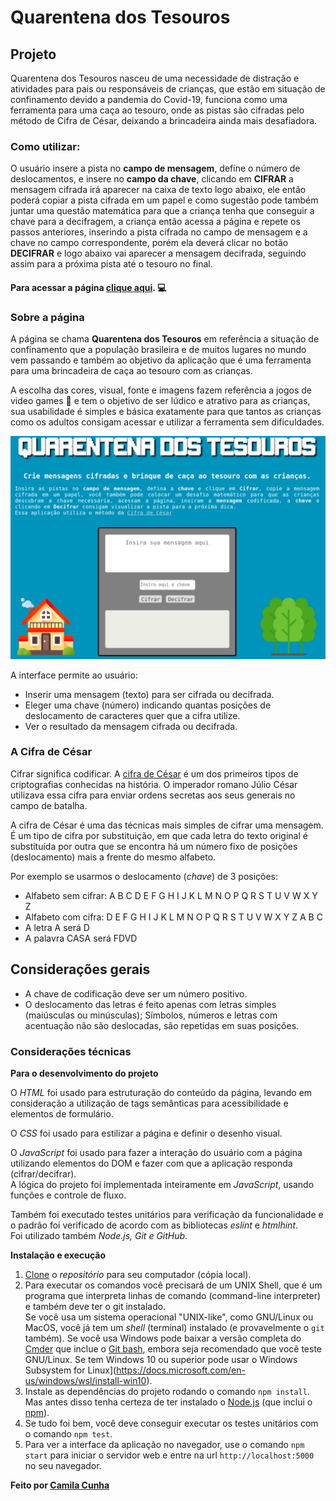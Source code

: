 # Quarentena dos Tesouros

## Projeto

Quarentena dos Tesouros nasceu de uma necessidade de distração e atividades para pais ou responsáveis de crianças, que estão em situação de confinamento devido a pandemia do Covid-19, funciona como uma ferramenta para uma caça ao tesouro, onde as pistas são cifradas pelo método de Cifra de César, deixando a brincadeira ainda mais desafiadora.

### Como utilizar:
O usuário insere a pista no **campo de mensagem**, define o número de deslocamentos, e insere no **campo da chave**, clicando em **CIFRAR** a mensagem cifrada irá aparecer na caixa de texto logo abaixo, ele então poderá copiar a pista cifrada em um papel e como sugestão pode também juntar uma questão matemática para que a criança tenha que conseguir a chave para a decifragem, a criança então acessa a página e repete os passos anteriores, inserindo a pista cifrada no campo de mensagem e a chave no campo correspondente, porém ela deverá clicar no botão **DECIFRAR** e logo abaixo vai aparecer a mensagem decifrada, seguindo assim para a próxima pista até o tesouro no final.

#### Para acessar a página [clique aqui](https://camilagerarde.github.io/SAP004-cipher/src/). :computer:

### Sobre a página
A página se chama **Quarentena dos Tesouros** em referência a situação de confinamento que a população brasileira e de muitos lugares no mundo vem passando e também ao objetivo da aplicação que é uma ferramenta para uma brincadeira de caça ao tesouro com as crianças.

A escolha das cores, visual, fonte e imagens fazem referência a jogos de video games :space_invader: e tem o objetivo de ser lúdico e atrativo para as crianças, sua usabilidade é simples e básica exatamente para que tantos as crianças como os adultos consigam acessar e utilizar a ferramenta sem dificuldades.

![tela-inicial](src/img/tela-pagina.png)

A interface permite ao usuário:

* Inserir uma mensagem (texto) para ser cifrada ou decifrada.
* Eleger uma chave (número) indicando quantas posições de deslocamento de caracteres quer que a cifra utilize.
* Ver o resultado da mensagem cifrada ou decifrada.

### A Cifra de César

Cifrar significa codificar. A [cifra de
César](https://pt.wikipedia.org/wiki/Cifra_de_C%C3%A9sar) é um dos primeiros
tipos de criptografias conhecidas na história. O imperador romano Júlio César
utilizava essa cifra para enviar ordens secretas aos seus generais no campo de
batalha.

A cifra de César é uma das técnicas mais simples de cifrar uma mensagem. É um
tipo de cifra por substituição, em que cada letra do texto original é
substituída por outra que se encontra há um número fixo de posições
(deslocamento) mais a frente do mesmo alfabeto.

Por exemplo se usarmos o deslocamento (_chave_) de 3 posições:

* Alfabeto sem cifrar: A B C D E F G H I J K L M N O P Q R S T U V W X Y Z
* Alfabeto com cifra: D E F G H I J K L M N O P Q R S T U V W X Y Z A B C
* A letra A será D
* A palavra CASA será FDVD

## Considerações gerais

- A chave de codificação deve ser um número positivo.
- O deslocamento das letras é feito apenas com letras simples (maiúsculas ou minúsculas); Símbolos, números e letras com acentuação não são deslocadas, são repetidas em suas posições.

### Considerações técnicas

**Para o desenvolvimento do projeto**

O _HTML_ foi usado para estruturação do conteúdo da página, levando em consideração a utilização de tags semânticas para acessibilidade e elementos de formulário.

O _CSS_ foi usado para estilizar a página e definir o desenho visual.

O _JavaScript_ foi usado para fazer a interação do usuário com a página utilizando elementos do DOM e fazer com que a aplicação responda (cifrar/decifrar).  
A lógica do projeto foi implementada inteiramente em _JavaScript_, usando funções e controle de fluxo.

Também foi executado testes unitários para verificação da funcionalidade e o padrão foi verificado de acordo com as bibliotecas _eslint_ e _htmlhint_.  
Foi utilizado também _Node.js, Git e GitHub_.

**Instalação e execução**

1. [Clone](https://help.github.com/articles/cloning-a-repository/)
   o _repositório_ para seu computador (cópia local).
2. Para executar os comandos você precisará de um UNIX Shell, que é um
   programa que interpreta linhas de comando (command-line interpreter) e também
   deve ter o git instalado.  
   Se você usa um sistema operacional "UNIX-like", como GNU/Linux ou MacOS, 
   você já tem um _shell_ (terminal) instalado (e provavelmente o `git` também). 
   Se você usa Windows pode baixar a versão completa do [Cmder](https://cmder.net/) 
   que inclue o [Git bash](https://git-scm.com/download/win), embora seja recomendado que você
   teste GNU/Linux. Se tem  Windows 10 ou superior pode usar o Windows
   Subsystem for Linux](https://docs.microsoft.com/en-us/windows/wsl/install-win10).
3. Instale as dependências do projeto rodando o comando `npm install`. Mas
   antes disso tenha certeza de ter instalado o [Node.js](https://nodejs.org/)
   (que inclui o [npm](https://docs.npmjs.com/)).
4. Se tudo foi bem, você deve conseguir executar os testes unitários com o comando `npm test`.
5. Para ver a interface da aplicação no navegador, use o comando `npm start`
   para iniciar o servidor web e entre na url `http://localhost:5000` no seu
   navegador.

**Feito por [Camila Cunha](https://github.com/camilagerarde)**
